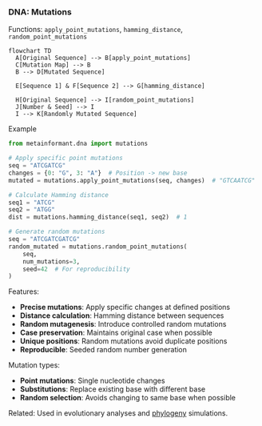 ### DNA: Mutations

Functions: `apply_point_mutations`, `hamming_distance`, `random_point_mutations`

```mermaid
flowchart TD
  A[Original Sequence] --> B[apply_point_mutations]
  C[Mutation Map] --> B
  B --> D[Mutated Sequence]
  
  E[Sequence 1] & F[Sequence 2] --> G[hamming_distance]
  
  H[Original Sequence] --> I[random_point_mutations]
  J[Number & Seed] --> I
  I --> K[Randomly Mutated Sequence]
```

Example

```python
from metainformant.dna import mutations

# Apply specific point mutations
seq = "ATCGATCG"
changes = {0: "G", 3: "A"}  # Position -> new base
mutated = mutations.apply_point_mutations(seq, changes)  # "GTCAATCG"

# Calculate Hamming distance
seq1 = "ATCG"
seq2 = "ATGG" 
dist = mutations.hamming_distance(seq1, seq2)  # 1

# Generate random mutations
seq = "ATCGATCGATCG"
random_mutated = mutations.random_point_mutations(
    seq, 
    num_mutations=3, 
    seed=42  # For reproducibility
)
```

Features:
- **Precise mutations**: Apply specific changes at defined positions
- **Distance calculation**: Hamming distance between sequences
- **Random mutagenesis**: Introduce controlled random mutations
- **Case preservation**: Maintains original case when possible
- **Unique positions**: Random mutations avoid duplicate positions
- **Reproducible**: Seeded random number generation

Mutation types:
- **Point mutations**: Single nucleotide changes
- **Substitutions**: Replace existing base with different base
- **Random selection**: Avoids changing to same base when possible

Related: Used in evolutionary analyses and [phylogeny](./phylogeny.md) simulations.
